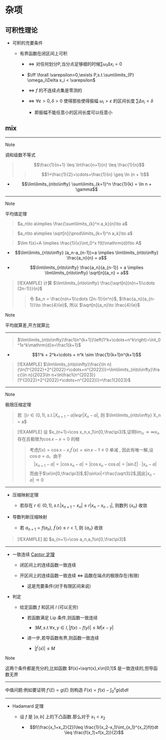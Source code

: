 # 杂项

## 可积性理论

- 可积的充要条件

    - 有界函数在闭区间上可积
        
        - $\iff \text{对任何划分P,当分点足够细的时候} \sum \omega_i\Delta x_i = 0$

        - $\iff \forall \varepsilon>0,\exists P,s.t.\sum\limits_{P} \omega_i\Delta x_i < \varepsilon$

        - $\iff f$ 的不连续点集是零测的

        - $\iff \forall \varepsilon>0,\delta > 0$ 使得那些使得振幅 $\omega_i>\varepsilon$ 的区间长度 $\sum \Delta x_i < \delta$
            - 即振幅不能任意小的区间长度可以任意小


## mix

---
> [!NOTE]
> 调和级数不等式
>> $$\frac{1}{n+1} \leq \ln\frac{n+1}{n} \leq \frac{1}{n}$$
>>> $$1+\frac{1}{2}+\cdots+\frac{1}{n} \geq \ln (n + 1)$$

- $$\lim\limits_{n\to\infty} \sum\limits_{k=1}^n \frac{1}{k} = \ln  n + \gamma$$ 

---
> [!NOTE]
> 平均值定理

> $a_n\to a\implies \frac{\sum\limits_{k}^n a_k}{n}\to a$

> $a_n\to a\implies \sqrt[n]{\prod\limits_{k=1}^n a_k}\to a$

> $\lim f(x)=A \implies \frac{1}{x}\int_0^x f(t)\mathrm{d}t\to A$

- $$\lim\limits_{n\to\infty} (a_n-a_{n-1})=a \implies \lim\limits_{n\to\infty} \frac{a_n}{n} = a$$

- $$\lim\limits_{n\to\infty} \frac{a_n}{a_{n-1}} = a \implies \lim\limits_{n\to\infty} \sqrt[n]{a_n} = a$$

> [!EXAMPLE]
> 计算 $\lim\limits_{n\to\infty} \frac{\sqrt[n]{n(n+1)\cdots (2n-1)}}{n}$
>> 令 $a_n = \frac{n(n+1)\cdots (2n-1)}{n^n}$, $\frac{a_n}{a_{n-1}}\to \frac{4}{e}$, 所以 $\sqrt[n]{a_n}\to \frac{4}{e}$

> [!NOTE]
> 平均就算差,开方就算比

---

> $\lim\limits_{n\to\infty}\frac1{n^{k+1}}\left(1^k+\cdots+n^k\right)=\int_0^1x^k\mathrm{d}x=\frac1{k+1}$

- $$1^k + 2^k+\cdots + n^k \sim \frac{1}{k+1}n^{k+1}$$

> [!EXAMPLE]
> $\lim\limits_{n\to\infty}\frac{\ln n}{\ln(1^{2022}+2^{2022}+\cdots+n^{2022})}=\lim\limits_{n\to\infty}\frac{\ln n}{2023\ln n+\ln\frac1{n^{2023}}(1^{2022}+2^{2022}+\cdots+n^{2022})}=\frac1{2023}$

---

> [!NOTE]
> 极限压缩定理
>> 若 $\exists r\in (0,1),s.t. |X_{n+1}-a|leq r |X_n-a|$, 则 $\lim\limits_{n\to\infty} X_n = a$

> [!EXAMPLE]
> 设 $x_{n+1}=\cos x_n,x_1\in[0,\frac\pi3]$,证明$\lim_n\to\infty x_n$ 存在且极限为$\cos x-x=0$ 的根
>> 考虑$f(x)=\cos x-x$,$f^\prime ( x) = \sin x- 1\leq 0$ 单减 , 因此有唯一解,设 $\cos a= a$。由于
>> $$|x_{n+1}-a|=|\cos x_n-a|=|\cos x_n-\cos a|=|\sin\xi|\cdot|x_n-a|$$
>> 而由于$\xi\in[0,\frac\pi3]$,$|\sin\xi|<\frac{\sqrt3}2$,因此$|x_n-a|\to 0$

---

- 压缩映射定理

    - 若存在 $r\in (0,1),s.t. |x_{n+1}-x_n|\leq r|x_n-x_{n-1}|$, 则数列 $\{x_n\}$ 收敛

- 导数判断压缩映射

    - 若 $a_{n+1}=f(a_n)$, $f^\prime(x)\leq r<1$, 则 $\{a_n\}$ 收敛

> [!EXAMPLE]
> 如 $a_{n+1}=\cos a_n,a_1\in[0,\frac\pi3]$ 

---

- 一致连续 [Cantor 定理](https://zhuanlan.zhihu.com/p/468031837)

    - 闭区间上的连续函数一致连续

    - 开区间上的连续函数一致连续 $\iff$ 函数在端点的极限存在(有限)
    
        - 这是充要条件(对于有限区间来说)


- 判定
    - 给定函数 $f$ 和区间 $I$ (可以无穷)

        - 若函数满足 $\text{Lip}$ 条件,则函数一致连续

            - $\exists M,s.t.\forall x,y\in I,|f(x)-f(y)|\leq M|x-y|$

        - 进一步,若导函数有界,则函数一致连续

            - $|f^\prime(x)|\leq M$

> [!NOTE]
> 这两个条件都是充分的,比如函数 $f(x)=\sqrt{x},x\in[0,1]$ 是一致连续的,但导函数无界


---

中值问题:例如要证明 $f'(\xi)=g(\xi)$ 则构造 $F(x)=f(x)-\int_0^xg(d)dt$

---

- Hadamard 定理

    - 设 $f$ 是 $[a,b]$ 上的下凸函数.那么对于 $x_1<x_2$

        - $$f(\frac{x_1+x_2}{2})\leq \frac{1}{x_2-x_1}\int_{x_1}^{x_2}f(t)dt \leq \frac{f(x_1)+f(x_2)}{2}$$




























